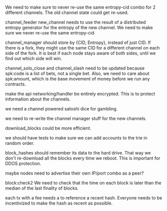 We need to make sure to never re-use the same entropy-cid combo for 2 different channels. The old channel state could get re-used.

channel_feeder new_channel needs to use the result of a distributed entropy generator for the entropy of the new channel. We need to make sure we never re-use the same entropy-cid

channel_manager should store by {CID, Entropy}, instead of just CID.
If there is a fork, they might use the same CID for a different channel on each side of the fork. It is best if each node stays aware of both sides, until we find out which side will win.

channel_solo_close and channel_slash need to be updated because spk:code is a list of bets, not a single bet.
Also, we need to care about spk:amount, which is the base movement of money before we run any contracts.


make the api networking/handler be entirely encrypted. This is to protect information about the channels.


we need a channel powered satoshi dice for gambling.

we need to re-write the channel manager stuff for the new channels.

download_blocks could be more efficient.

we should have tests to make sure we can add accounts to the trie in random order.

block_hashes should remember its data to the hard drive. That way we don't re-download all the blocks every time we reboot. This is important for DDOS protection.


maybe nodes need to advertise their own IP/port combo as a peer?


block:check2
We need to check that the time on each block is later than the median of the last finality of blocks.



each tx with a fee needs a to reference a recent hash. Everyone needs to be incentivized to make the hash as recent as possible.